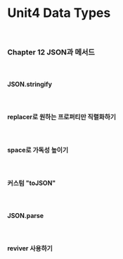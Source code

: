 # Unit4 Data Types
<br>

### Chapter 12 JSON과 메서드
<br>

#### JSON.stringify
<br>

#### replacer로 원하는 프로퍼티만 직렬화하기
<br>

#### space로 가독성 높이기
<br>

#### 커스텀 "toJSON"
<br>

#### JSON.parse
<br>

#### reviver 사용하기
<br>
